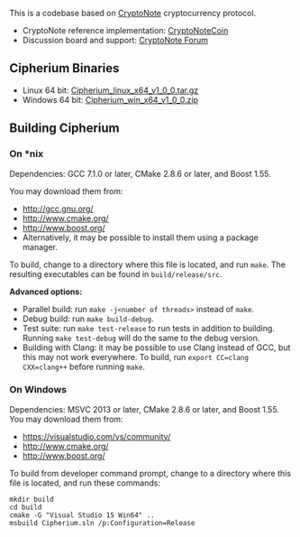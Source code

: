This is a codebase based on [CryptoNote](https://cryptonote.org) cryptocurrency protocol.

* CryptoNote reference implementation: [CryptoNoteCoin](https://cryptonote-coin.org)
* Discussion board and support: [CryptoNote Forum](https://forum.cryptonote.org)

## Cipherium Binaries

* Linux 64 bit: [Cipherium_linux_x64_v1_0_0.tar.gz](http://cipherium.org/downloads.html)
* Windows 64 bit: [Cipherium_win_x64_v1_0_0.zip](http://cipherium.org/downloads.html)

## Building Cipherium

### On *nix

Dependencies: GCC 7.1.0 or later, CMake 2.8.6 or later, and Boost 1.55.

You may download them from:

* http://gcc.gnu.org/
* http://www.cmake.org/
* http://www.boost.org/
* Alternatively, it may be possible to install them using a package manager.

To build, change to a directory where this file is located, and run `make`. The resulting executables can be found in `build/release/src`.

**Advanced options:**

* Parallel build: run `make -j<number of threads>` instead of `make`.
* Debug build: run `make build-debug`.
* Test suite: run `make test-release` to run tests in addition to building. Running `make test-debug` will do the same to the debug version.
* Building with Clang: it may be possible to use Clang instead of GCC, but this may not work everywhere. To build, run `export CC=clang CXX=clang++` before running `make`.

### On Windows
Dependencies: MSVC 2013 or later, CMake 2.8.6 or later, and Boost 1.55. You may download them from:

* https://visualstudio.com/vs/community/
* http://www.cmake.org/
* http://www.boost.org/

To build from developer command prompt, change to a directory where this file is located, and run these commands: 
```
mkdir build
cd build
cmake -G "Visual Studio 15 Win64" ..
msbuild Cipherium.sln /p:Configuration=Release
```

